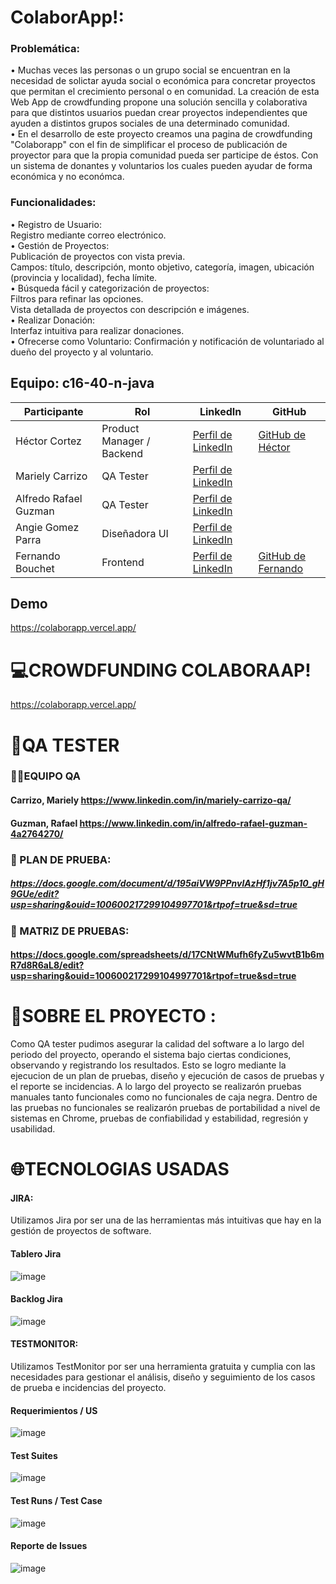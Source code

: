 # ColaborApp!:

### Problemática:<br>

• Muchas veces las personas o un grupo social se encuentran en la necesidad de solictar ayuda social o económica para
concretar proyectos que permitan el crecimiento personal o en comunidad. La creación de esta Web App de crowdfunding
propone una solución sencilla y colaborativa para que distintos usuarios puedan crear proyectos independientes
que ayuden a distintos grupos sociales de una determinado comunidad.<br>
• En el desarrollo de este proyecto creamos una pagina de crowdfunding "Colaborapp" con el fin de simplificar el
proceso de publicación de proyector para que la propia comunidad pueda ser participe de éstos. Con un sistema
de donantes y voluntarios los cuales pueden ayudar de forma económica y no económca.<br>

### Funcionalidades:<br>

• Registro de Usuario:<br>
Registro mediante correo electrónico.<br>
• Gestión de Proyectos:<br>
Publicación de proyectos con vista previa.<br>
Campos: título, descripción, monto objetivo, categoría, imagen, ubicación (provincia y localidad), fecha límite.<br>
• Búsqueda fácil y categorización de proyectos:<br>
Filtros para refinar las opciones.<br>
Vista detallada de proyectos con descripción e imágenes.<br>
• Realizar Donación:<br>
Interfaz intuitiva para realizar donaciones.<br>
• Ofrecerse como Voluntario:
Confirmación y notificación de voluntariado al dueño del proyecto y al voluntario.<br>

## Equipo: c16-40-n-java

| Participante          | Rol                       | LinkedIn                                                                           | GitHub                                                   |
|-----------------------|---------------------------|------------------------------------------------------------------------------------|----------------------------------------------------------|
| Héctor Cortez         | Product Manager / Backend | [Perfil de LinkedIn](https://www.linkedin.com/in/hector-cortez-cy/)                | [GitHub de Héctor](https://github.com/CoraYako)          |
| Mariely Carrizo       | QA Tester                 | [Perfil de LinkedIn](https://www.linkedin.com/in/mariely-carrizo-qa/)              |                                                          |
| Alfredo Rafael Guzman | QA Tester                 | [Perfil de LinkedIn](https://www.linkedin.com/in/alfredo-rafael-guzman-4a2764270/) |                                                          |
| Angie Gomez Parra     | Diseñadora UI             | [Perfil de LinkedIn](https://www.linkedin.com/in/angie-gomez-parra-32a18a261/)     |                                                          |
| Fernando Bouchet      | Frontend                  | [Perfil de LinkedIn](https://www.linkedin.com/in/fernandobouchet/)                 | [GitHub de Fernando](https://github.com/fernandobouchet) |

## Demo

https://colaborapp.vercel.app/

# 💻CROWDFUNDING COLABORAAP!

https://colaborapp.vercel.app/

# 📂QA TESTER

### **👨‍💻EQUIPO QA**

#### Carrizo, Mariely https://www.linkedin.com/in/mariely-carrizo-qa/

#### Guzman, Rafael https://www.linkedin.com/in/alfredo-rafael-guzman-4a2764270/

### 📑 PLAN DE PRUEBA:

##### https://docs.google.com/document/d/195aiVW9PPnvlAzHf1jv7A5p10_gH9GUe/edit?usp=sharing&ouid=100600217299104997701&rtpof=true&sd=true

### 📑 MATRIZ DE PRUEBAS:

#### https://docs.google.com/spreadsheets/d/17CNtWMufh6fyZu5wvtB1b6mR7d8R6aL8/edit?usp=sharing&ouid=100600217299104997701&rtpof=true&sd=true

# 💬SOBRE EL PROYECTO :

Como QA tester pudimos asegurar la calidad del software a lo largo del periodo del
proyecto, operando el sistema bajo ciertas condiciones, observando y registrando
los resultados.
Esto se logro mediante la ejecucion de un plan de pruebas, diseño y ejecución
de casos de pruebas y el reporte se incidencias.
A lo largo del proyecto se realizarón pruebas manuales tanto funcionales como no funcionales de caja negra.
Dentro de las pruebas no funcionales se realizarón pruebas de portabilidad a nivel de sistemas en Chrome,
pruebas de confiabilidad y estabilidad, regresión y usabilidad.

# **🌐TECNOLOGIAS USADAS**

#### JIRA:

Utilizamos Jira por ser una de las herramientas más intuitivas que hay en la gestión de proyectos de software.

#### Tablero Jira

![image](https://github.com/No-Country/c16-40-n-java/assets/159071137/470255f8-fb50-4a97-a9af-c6666322785d)

#### Backlog Jira

![image](https://github.com/No-Country/c16-40-n-java/assets/159071137/7798c339-4517-4747-85f1-249ed5583e63)

#### TESTMONITOR:

Utilizamos TestMonitor por ser una herramienta gratuita y cumplia con las necesidades para gestionar el
análisis, diseño y seguimiento de los casos de prueba e incidencias del proyecto.

#### Requerimientos / US

![image](https://github.com/No-Country/c16-40-n-java/assets/159071137/8ba526e8-6ee4-47e7-b126-f97bdbdb1766)

#### Test Suites

![image](https://github.com/No-Country/c16-40-n-java/assets/159071137/7f2ee2d1-0525-468a-a782-caa2fa8a6a05)

#### Test Runs / Test Case

![image](https://github.com/No-Country/c16-40-n-java/assets/159071137/15c958ce-073a-442d-806f-8fd721587f96)

#### Reporte de Issues

![image](https://github.com/No-Country/c16-40-n-java/assets/159071137/18c2bbe5-a2e7-472f-9267-a6b95bd3fd06)